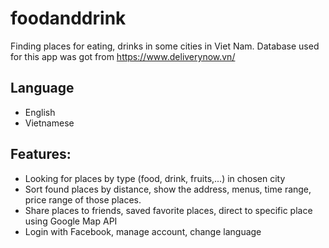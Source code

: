 # foodanddrink
Finding places for eating, drinks in some cities in Viet Nam. Database used for this app was got from https://www.deliverynow.vn/
## Language
* English
* Vietnamese
## Features:
* Looking for places by type (food, drink, fruits,...) in chosen city
* Sort found places by distance, show the address, menus, time range, price range of those places.
* Share places to friends, saved favorite places, direct to specific place using Google Map API
* Login with Facebook, manage account, change language


